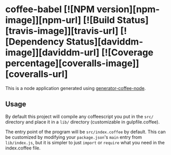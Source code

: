 # coffee-babel [![NPM version][npm-image]][npm-url] [![Build Status][travis-image]][travis-url] [![Dependency Status][daviddm-image]][daviddm-url] [![Coverage percentage][coveralls-image]][coveralls-url]

This is a node application generated using [generator-coffee-node](https://github.com/jhessin/generator-coffee-node).

## Usage

By default this project will compile any coffeescript you put in the `src/` directory and place it in a `lib/` directory (customizable in gulpfile.coffee).

The entry point of the program will be `src/index.coffee` by default. This can be customized by modifying your `package.json`'s `main` entry from `lib/index.js`, but it is simpler to just `import` or `require` what you need in the index.coffee file.
